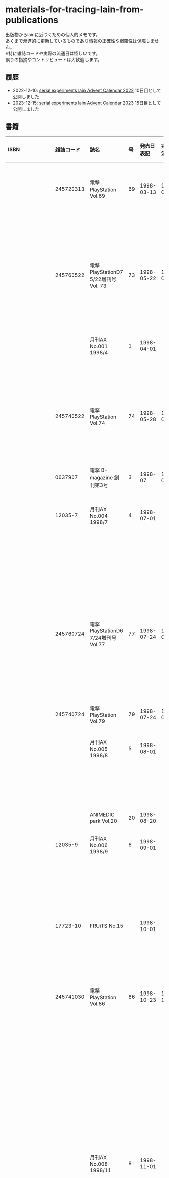 # materials-for-tracing-lain-from-publications


出版物からlainに近づくための個人的メモです。  
あくまで漸進的に更新しているものであり情報の正確性や網羅性は保障しません。  
※特に雑誌コードや実際の流通日は怪しいです。  
誤りの指摘やコントリビュートは大歓迎します。  

## 履歴
- 2022-12-10: [serial experiments lain Advent Calendar 2022](https://adventar.org/calendars/7355) 10日目として公開しました
- 2023-12-15: [serial experiments lain Advent Calendar 2023](https://adventar.org/calendars/8927) 15日目として公開しました


## 書籍
|ISBN|雑誌コード|誌名|号|発売日表記|実際の流通日|ソース|掲載ページ|掲載内容|
|:---|:---|:---|:---|:---|:---|:---|:---|:---|
||245720313|電撃PlayStation Vol.69|69|1998-03-13|1998-02-25|[書籍ページ](https://www.kadokawa.co.jp/product/199978000205/)||表紙: lain掲載情報<br>目次: lain掲載情報<br>pp. 16-17: pslain企画独占公開||
||245760522|電撃PlayStationD7 5/22増刊号 Vol. 73|73|1998-05-22|1998-04-13|[書籍ページ](https://www.kadokawa.co.jp/product/199978000224/)||表紙: lain掲載情報<br>目次: lain掲載情報<br>pp. 36-37: pslain企画紹介 発売予定(6月) ジャンル(AVG) <br>p. 80: Vol.74のlain掲載情報<br>P. 82: 付録CD内容紹介<br>付録CD: 放映中のpslainCM||
|||月刊AX No.001 1998/4 |1|1998-04-01|||表紙|表紙|
||||||||p.5|目次|
||||||||pp.110-111|「lain」layer:04|
||245740522|電撃PlayStation Vol.74|74|1998-05-28|1998-04-22|[書籍ページ](https://www.kadokawa.co.jp/product/199978000209/)||目次: lain掲載情報<br>pp. 96-97: pslainシステム概要公開 ポスター抽選プレゼント 発売予定(秋) ジャンル(ETC)||
||0637907|電撃 B-magazine 創刊第3号|3|1998-07|1998-06-08|[書籍ページ](https://www.kadokawa.co.jp/product/199978000003/)||表紙: lain掲載情報<br>pp. 10-11: lainアニメ紹介 pslainデザインのイラスト||
||12035-7|月刊AX No.004 1998/7 |4|1998-07-01|||表紙||
||||||||p.5|目次|
||||||||pp.84-85|「lain」layer:03|
||||||||p.139|投稿無法地帯 岩倉玲音投稿イラスト|
||245760724|電撃PlayStationD6 7/24増刊号 Vol.77|77|1998-07-24|1998-06-11|[書籍ページ](https://www.kadokawa.co.jp/product/199978000225/)||表紙: lain掲載情報<br>目次: lain掲載情報<br>pp. 68-69: 付録CD内容紹介 インターフェイス、アニメ、声優の雑誌考察 発売予定(秋) ジャンル(ETC)<br>付録CD: pslainオリジナルムービー||
||245740724|電撃PlayStation Vol.79|79|1998-07-24|1998-07-08|[書籍ページ](https://www.kadokawa.co.jp/product/199978000213/)||pp. 148-149: pslain見開き広告 発売予定(9月)<br>広告索引: パイオニアLDC||
|||月刊AX No.005 1998/8 |5|1998-08-01|||表紙|表紙|
||||||||p.7|目次|
||||||||pp.108-109|「lain」TVアニメ独占情報|
||||||||pp.110-111|「lain」layer:04|
|||ANIMEDIC park Vol.20|20|1998-08-20||||ページ不明: lainアニメ声優インタビュー 声優写真||
||12035-9|月刊AX No.006 1998/9 |6|1998-09-01|||表紙||
||||||||p.3|lainアニメ放送情報|
||||||||p.7|目次|
||||||||pp.23-24|line[lain] of lain[lein]|
||||||||pp.24-25|「lain」layer:05 Distortion|
||17723-10|FRUiTS No.15||1998-10-01|||表紙||
||||||||pp.40-48|INTERVIEW serial experiments lain プロデューサー上田耕行|
||245741030|電撃PlayStation Vol.86|86|1998-10-23|1998-10-07|[書籍ページ](https://www.kadokawa.co.jp/product/199978000218/)|表紙||
||||||||p.9|目次|
||||||||p.176-177|pslainサンプルロム紹介 発売予定(12月12日) ジャンル(ETC)|
||||||||p.212|TGS98'秋出展タイトル パイオニアLDC serial experiments lain|
||||||||p.222|NEW SOFT SCHEDULE 11月発売のソフト serial experiments lain|
|||月刊AX No.008 1998/11 |8|1998-11-01|||表紙|小中千昭インタビュー掲載情報|
||||||||p.2|lain LD, VHS, DVDリリース情報, サウンドトラックリリース情報|
||||||||p.7|目次|
||||||||pp.32-33|layer:13 Ego|
||||||||pp.47-49|KEYWORD COMMENT vol.5 脚本と映像の有機的なつながり 小中千昭インタビュー|
||||||||pp.86-87|最終回特集 The FINAL EPISODE serial experiments lain lainとは何か？についての中村隆太郎、清水香里の言及|
||||||||p.130|AXオススメCSチャンネルガイド 最終話lainについての言及|
||||||||pp.140-141|投稿無法地帯 lain投稿イラスト|
||||||||pp.168-169|AX PHOTOGENIC Vol.7 清水香里インタビュー|
||||||||p.178|SOUND serial experiments lain sound track Cyberia mix リリース情報|
||||||||p.187|VISUAL SOFT lain LD, VHS, DVDリリース情報|
||||||||p.191|lainシナリオ本ブックリリース情報|
||245721113|電撃PlayStation Vol.88|88|1998-11-13|1998-10-21|[書籍ページ](https://www.kadokawa.co.jp/product/199978000219/)|表紙||
||||||||目次|lsin掲載情報|
||||||||p.112|pslain広告 発売予定(11月)|
||||||||p.117|pslainレビュー 発売予定(11月12日) ジャンル(ETC)|
||||||||p.121|lain読者投稿イラスト(ペルソナレイン)|
||||||||p.122|pslain攻略本発売告知(11月12日発売予定)|
||||||||p.213|pslain攻略本発売告知|
||||||||付録|pslainのPlayStationメモリーカード向けシール|
|||HYPERプレイステーション 12月号|59|1998-12-01|1998-11-01|||目次: lain掲載情報<br>p. 59: ハイパーレビュー対象リスト<br>p. 64: pslainレビュー 注目度チェック 発売予定(11月12日) ジャンル(育成シュミレーション)<br>pp. 194-195: pslain開発者インタビュー(上田耕行、中原順志、高橋吏、安倍吉俊) 発売予定(11月12日) ジャンル(サイコストレッチウェア)||
|||月刊AX11月号|8|1998-11-01||||p. 3: アニメlainDVD広告、cyberia mix広告<br>pp. 32-33: 「lain」layer:13 Ego<br>pp. 47-49: 小中千昭インタビュー<br>pp. 86-87: 岸田隆宏イラスト<br>p. 105: pslain紹介 発売予定(11月12日) ジャンル(サイコストレッチウェア)<br>pp. 168-169: 清水香里インタビュー<br>p. 178: Cyberia mix紹介<br>p. 187: アニメlainDVD販売情報<br>p. 191: scenario experiments lain 販売情報||
||262531120|ファミ通 1998年11月20日号||1998-11-20|1998-11-06|[書籍ページ](https://www.kadokawa.co.jp/product/200600001806/)|表紙||
||||||||p.15|pslain広告 発売予定(11月)|
||||||||p.152|新作ゲーム発売スケジュール表 pslain発売予定(11/26)|
||245741127|電撃PlayStation Vol.89|89|1998-11-27|1998-10-11|[書籍ページ](https://www.kadokawa.co.jp/product/199978000220/)||目次: lain掲載情報<br>pp. 90-91: pslainゲーム紹介 発売予定(11/26) ジャンル(ETC)<br>p. 112: lain読者投稿イラスト(岩倉玲音)<br>p. 195: pslain広告 発売予定(11/26)||
|||週間ザ・プレイステーション 1998/11/27||1998-11-27|||表紙|岩倉玲音イラスト|
||||||||p.3|目次|
||||||||pp.92-95|pslain世界観、ゲームシステム、登場人物紹介|
||||||||p.150|カラーイラスト美術館 lain投稿イラスト|
||||||||p.170|プレイステーションソフト発売スケジュール pslain発売日|
|9784073100836||ｓｅｒｉａｌ　ｅｘｐｅｒｉｍｅｎｔｓ　ｌａｉｎ　公式ガイド|||1998-11-26|[書籍ページ](https://www.kadokawa.co.jp/product/199978310083/)|||
|||週間ザ・プレイステーション 1998/12/04||1998-12-04|||表紙||
||||||||p.5|目次|
||||||||p.20|ザ・プレ流PSソフト品評会|
||||||||p.168|プレイステーションソフト発売スケジュール pslain発売日|
||263621211|ファミ通PS 1998年12月11日号||1998-12-11|1998-11-27|[書籍ページ](https://www.kadokawa.co.jp/product/200600001988/)||目次: lain掲載情報<br>p. 38: pslainクロスレビュー<br>p. 44: pslainゲーム紹介 発売日(発売中) ジャンル(シミュレーション)||
|||HYPERプレイステーションRe-mix 12月号|21|1998-12-16||||p. 62: 絶対おススメこの10タイトル!!対象リスト<br>p. 64: pslainレビュー 発売日(発売中) ジャンル(サイコストレッチウェア)||
||245741225|電撃PlayStation Vol.92||1998-12-25|1998-12-09|[書籍ページ](https://www.kadokawa.co.jp/product/199978000222/)||付録: pslainのPlayStationメモリーカード向けシール||
|||visual experiments lain||1999-04-01|1999-04-01||表紙||
|||まんがの森 1999 August No20|20|1999-07-31|||表紙|
||||||||pp.4-7|安倍吉俊 SPECIAL INTERVIEW|
|||yoshitoshi ABe lain illustrations ab# rebuild an omnipresence in wired||2005-09-05|2005-09-05||


